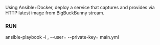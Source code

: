 Using Ansible+Docker, deploy a service that captures and provides via HTTP latest image from BigBuckBunny stream.

### RUN
ansible-playbook -i <target host>, --user=<target user> --private-key=<path to ssh key> main.yml
